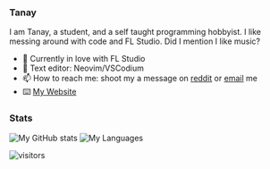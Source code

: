 ### Tanay

I am Tanay, a student, and a self taught programming hobbyist. I like messing around with code and FL Studio. Did I mention I like music?

- 🌱 Currently in love with FL Studio
- 📔 Text editor: Neovim/VSCodium
- 📫 How to reach me: shoot my a message on [reddit](https://reddit.com/u/KidnappingNemo) or [email](mailto:tanaybhardwaj24@gmail.com) me
- ⌨️ [My Website](https://tanaybhardwaj24.github.io/)

### Stats

![My GitHub stats](https://github-readme-stats.vercel.app/api?username=tanaybhardwaj24&count_private=true&show_icons=true&theme=gruvbox)
![My Languages](https://github-readme-stats-eight-theta.vercel.app/api/top-langs/?username=tanaybhardwaj24&layout=compact&langs_count=8&theme=gruvbox)

![visitors](https://visitor-badge.laobi.icu/badge?page_id=page.id)
